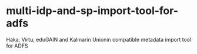 # multi-idp-and-sp-import-tool-for-adfs
Haka, Virtu, eduGAIN and Kalmarin Unionin compatible metadata import tool for ADFS
